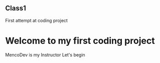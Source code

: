 ## Class1
First attempt at coding project
# Welcome to my first coding project
MencoDev is my Instructor
Let's begin